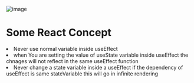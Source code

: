 ![image](https://github.com/Pankaj-krCP/ecommerce-admin/assets/81906340/b9b2a511-b352-4a18-845b-623294ab8a1d)


# Some React Concept

<li> Never use normal variable inside useEffect

<li> when You are setting the value of useState variable inside useEffect the chnages will not reflect in the same useEffect function

<li> Never change a state variable inside a useEffect if the dependency of useEffect is same stateVariable this will go in infinite rendering
